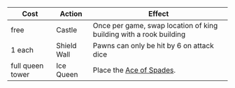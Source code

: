 | Cost | Action | Effect |
| --------- | ------ | ------ |
| free | Castle | Once per game, swap location of king building with a rook building |
| 1 each | Shield Wall | Pawns can only be hit by 6 on attack dice |
| full queen tower | Ice Queen | Place the [Ace of Spades](/appendix/?id=ace-of-spades). |